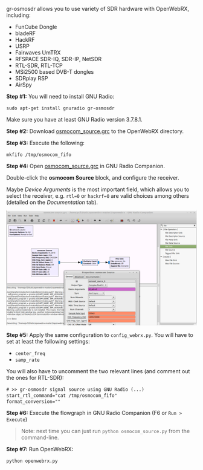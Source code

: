 gr-osmosdr allows you to use variety of SDR hardware with OpenWebRX, including:

* FunCube Dongle
* bladeRF
* ​HackRF
* USRP
* ​Fairwaves UmTRX
* RFSPACE ​SDR-IQ, ​SDR-IP, ​NetSDR 
* RTL-SDR, RTL-TCP
* MSi2500 based DVB-T dongles 
* ​SDRplay RSP
* ​AirSpy 

**Step #1:** You will need to install GNU Radio:

    sudo apt-get install gnuradio gr-osmosdr

Make sure you have at least GNU Radio version 3.7.8.1.

**Step #2:** Download [osmocom_source.grc](https://gist.githubusercontent.com/ha7ilm/19d14e1394bd2e7015e6/raw/141720f8b2b6da725fbcfc8959ee4ea4547b53a8/osmocom_source.grc) to the OpenWebRX directory.

**Step #3:** Execute the following:

    mkfifo /tmp/osmocom_fifo

**Step #4:** Open [osmocom_source.grc](https://gist.githubusercontent.com/ha7ilm/19d14e1394bd2e7015e6/raw/141720f8b2b6da725fbcfc8959ee4ea4547b53a8/osmocom_source.grc) in GNU Radio Companion. 

Double-click the **osmocom Source** block, and configure the receiver.

Maybe *Device Arguments* is the most important field, which allows you to select the receiver, e.g. `rtl=0` or `hackrf=0` are valid choices among others (detailed on the *Documentation* tab).

![osmocom_source](images/osmocom_source_config.png)

**Step #5:** Apply the same configuration to `config_webrx.py`. You will have to set at least the following settings:
* `center_freq`
* `samp_rate`

You will also have to uncomment the two relevant lines (and comment out the ones for RTL-SDR):

    # >> gr-osmosdr signal source using GNU Radio (...)
    start_rtl_command="cat /tmp/osmocom_fifo"
    format_conversion=""

**Step #6:** Execute the flowgraph in GNU Radio Companion (F6 or `Run > Execute`)

> Note: next time you can just run `python osmocom_source.py` from the command-line.

**Step #7:** Run OpenWebRX:

    python openwebrx.py



 



